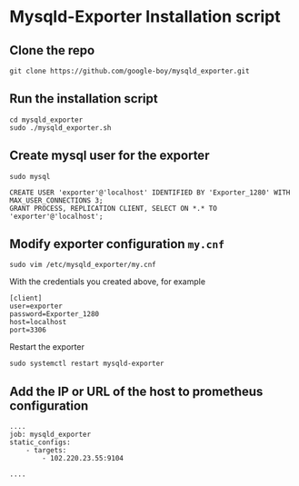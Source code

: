 # Mysqld-Exporter Installation script

## Clone the repo

```
git clone https://github.com/google-boy/mysqld_exporter.git
```

## Run the installation script

```
cd mysqld_exporter
sudo ./mysqld_exporter.sh
```

## Create mysql user for the exporter

```
sudo mysql
```

```
CREATE USER 'exporter'@'localhost' IDENTIFIED BY 'Exporter_1280' WITH MAX_USER_CONNECTIONS 3;
GRANT PROCESS, REPLICATION CLIENT, SELECT ON *.* TO 'exporter'@'localhost';
```

## Modify exporter configuration `my.cnf`

```
sudo vim /etc/mysqld_exporter/my.cnf
```

With the credentials you created above, for example

```
[client]
user=exporter
password=Exporter_1280
host=localhost
port=3306
```

Restart the exporter

```
sudo systemctl restart mysqld-exporter
```

## Add the IP or URL of the host to prometheus configuration

```
....
job: mysqld_exporter
static_configs:
    - targets:
        - 102.220.23.55:9104

....
```

